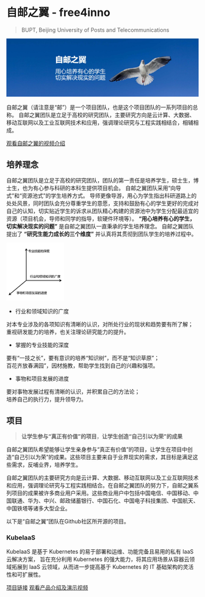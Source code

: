 # 自邮之翼 - free4inno
> BUPT, Beijing University of Posts and Telecommunications

![](../img/banner.png)

自邮之翼（请注意是“邮”）是一个项目团队，也是这个项目团队的一系列项目的总称。
自邮之翼团队是立足于高校的研究团队，主要研究方向是云计算、大数据、移动互联网以及工业互联网技术和应用，强调理论研究与工程实践相结合，相辅相成。

[观看自邮之翼的视频介绍](https://www.bilibili.com/video/BV15z411B7Wc/)

## 培养理念

自邮之翼团队是立足于高校的研究团队，团队的第一责任是培养学生，硕士生，博士生，也为有心参与科研的本科生提供项目机会。
自邮之翼团队采用“向导式”和“资源池式”的学生培养方式。
导师更像导游，用心为学生指出科研道路上的处处风景，同时团队会充分尊重学生的意愿，支持和鼓励有心的学生更好的完成对自己的认知，切实贴近学生的诉求从团队精心构建的资源池中为学生分配最适宜的资源（项目机会，导师和同学的指导，软硬件环境等）。
**“用心培养有心的学生，切实解决现实的问题”** 是自邮之翼团队一直秉承的学生培养理念。
自邮之翼团队提出了 **“研究生能力成长的三个维度”** 并认真将其贯彻到团队学生的培养过程中。

<img src="../img/three.png" alt="" style="width: 30%;">

- 行业和领域知识的广度

对本专业涉及的各项知识有清晰的认识，对所处行业的现状和趋势要有所了解；  
重视研发能力的培养，也关注理论研究能力的提升。

- 掌握的专业技能的深度

要有“一技之长”，要有意识的培养“知识树”，而不是“知识草原”；  
百花齐放春满园”，因材施教，帮助学生找到自己的兴趣和强项。

- 事物和项目发展的进度

要对事物发展过程有清晰的认识，并积累自己的方法论；  
培养自己的执行力，提升领导力。

## 项目

> **让学生参与“真正有价值”的项目**，**让学生创造“自己引以为荣”的成果**

自邮之翼团队希望能够让学生亲身参与“真正有价值”的项目，让学生在项目中创造“自己引以为荣”的成果。这些项目主要来自于业界现实的需求，其目标是满足这些需求，反哺业界，培养学生。

自邮之翼团队的主要研究方向是云计算、大数据、移动互联网以及工业互联网技术和应用，强调理论研究与工程实践相结合。在自邮之翼团队的努力下，自邮之翼系列项目的成果被许多商业用户采用。这些商业用户中包括中国电信、中国移动、中国联通、华为、中兴、邮政储蓄银行、中国石化、中国电子科技集团、中国航天、中国铁塔等诸多大型企业。

以下是“自邮之翼”团队在Github社区所开源的项目。

### KubeIaaS

KubeIaaS 是基于 Kubernetes 的易于部署和运维、功能完备且易用的私有 IaaS 云解决方案， 旨在充分利用 Kubernetes 的强大能力，将其应用场景从容器云领域拓展到 IaaS 云领域，从而进一步提高基于 Kubernetes 的 IT 基础架构的灵活性和可扩展性。

[项目链接](https://github.com/free4inno/kubeiaas)  [观看产品介绍及演示视频](https://www.bilibili.com/video/BV1em4y1C7uE/)

